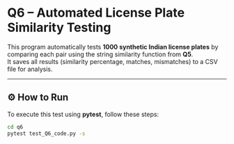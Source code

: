# Q6 – Automated License Plate Similarity Testing

This program automatically tests **1000 synthetic Indian license plates** by comparing each pair using the string similarity function from **Q5**.  
It saves all results (similarity percentage, matches, mismatches) to a CSV file for analysis.

---

## ⚙️ How to Run

To execute this test using **pytest**, follow these steps:

```bash
cd q6
pytest test_Q6_code.py -s
